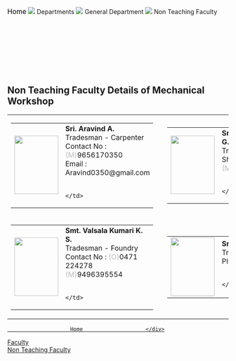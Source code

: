 <div class="deptLeftDiv">
<div class="navaigatorDiv" style="width:">
<p><a href="/" style="text-decoration:none; color:black; font-size:110%;">Home</a> <img src="images/arrow.png"/> Departments <img src="images/arrow.png"/> General Department  <img src="images/arrow.png"/> Non Teaching Faculty</p>
</div>
<!-- <h2>Faculty Details of General Departments</h2> -->
<table>
</table>
<table>
</table>
<table>
</table>
<table>
</table>
<table>
</table>
<table>
</table>
<table>
</table>
<table>
</table>
<h2>Non Teaching Faculty Details of Mechanical Workshop</h2>
<table>
<tr>
<td>
<table cellpadding="5">
<tr><td><img height="133" src="images/depts/1595877014rsz_whatsapp_im.jpg" style="min-width:100px; min-height:133" width="100"/></td>
<td style="line-height:20px;"><b> Sri. Aravind A.</b>
<br/> Tradesman - Carpenter<br/>Contact No : <font color="#bcbcbc"> (M)</font>9656170350<br/>Email :  Aravind0350@gmail.com

                                        </td>
</tr>
</table>
</td>
<td width="50"></td>
<td>
<table cellpadding="5">
<tr><td><img height="133" src="images/depts/1595877171rsz_whatsapp_im.jpg" style="min-width:100px; min-height:133" width="100"/></td>
<td style="line-height:20px;"><b> Sri. Shibu Kumar G. L.</b>
<br/> Tradesman - Sheet Metal<font color="#bcbcbc"> (M)</font>9447145100                                        

                                        </td>
</tr>
</table>
</td>
</tr>
<tr>
<td>
<table cellpadding="5">
<tr><td><img height="133" src="images/depts/1595877052rsz_whatsapp_im.jpg" style="min-width:100px; min-height:133" width="100"/></td>
<td style="line-height:20px;"><b> Smt. Valsala Kumari K. S.</b>
<br/> Tradesman - Foundry<br/>Contact No : <font color="#bcbcbc">(O)</font>0471 224278<font color="#bcbcbc"> (M)</font>9496395554

                                        </td>
</tr>
</table>
</td>
<td width="50"></td>
<td>
<table cellpadding="5">
<tr><td><img height="133" src="images/depts/dummy_M.jpg" style="min-width:100px; min-height:133" width="100"/></td>
<td style="line-height:20px;"><b> Sri. Biju R.</b>
<br/> Tradesman - Plumbing                                        

                                        </td>
</tr>
</table>
</td>
</tr>
</table>
</div>
<div class="deptRightDiv"> <!-- for Department Menu -->
<a href="aboutDept.php?dep=13"><div class="deptRightDivMenuItem">

						Home        	        </div>
</a>
<a href="faculty.php?did=13">
<div class="deptRightDivMenuItem">							Faculty	                    </div>
</a>
<a href="nonTeachingFaculty.php?did=13">
<div class="deptRightDivMenuItemSelect">							Non Teaching Faculty	                    </div>
</a>
</div>
</div>